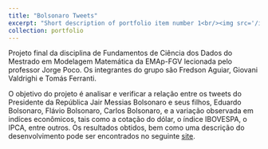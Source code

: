 ```yaml
---
title: "Bolsonaro Tweets"
excerpt: "Short description of portfolio item number 1<br/><img src='/images/500x300.png'>"
collection: portfolio
---
```


Projeto final da disciplina de Fundamentos de Ciência dos Dados do Mestrado em Modelagem Matemática da EMAp-FGV lecionada pelo professor Jorge Poco. Os integrantes do grupo são Fredson Aguiar, Giovani Valdrighi e Tomás Ferranti.

O objetivo do projeto é analisar e verificar a relação entre os tweets do Presidente da República Jair Messias Bolsonaro e seus filhos, Eduardo Bolsonaro, Flávio Bolsonaro, Carlos Bolsonaro, e a variação observada em indíces econômicos, tais como a cotação do dólar, o índice IBOVESPA, o IPCA, entre outros. Os resultados obtidos, bem como uma descrição do desenvolvimento pode ser encontrados no seguinte [site](https://sites.google.com/view/bolsonaro-tweets/).

